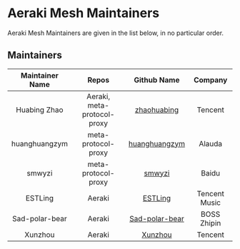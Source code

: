 <!--
# Copyright Aeraki Authors
#
# Licensed under the Apache License, Version 2.0 (the "License");
# you may not use this file except in compliance with the License.
# You may obtain a copy of the License at
#
#     http://www.apache.org/licenses/LICENSE-2.0
#
# Unless required by applicable law or agreed to in writing, software
# distributed under the License is distributed on an "AS IS" BASIS,
# WITHOUT WARRANTIES OR CONDITIONS OF ANY KIND, either express or implied.
# See the License for the specific language governing permissions and
# limitations under the License.
-->

# Aeraki Mesh Maintainers

Aeraki Mesh Maintainers are given in the list below, in no particular order.

## Maintainers

| Maintainer Name |           Repos             |                 Github Name                         |      Company      |
| :-------------: | :-------------------------: | :-------------------------------------------------: | :---------------: |
|   Huabing Zhao  | Aeraki, meta-protocol-proxy | [zhaohuabing](https://github.com/zhaohuabing)       |      Tencent      |
|   huanghuangzym | meta-protocol-proxy         | [huanghuangzym](https://github.com/huanghuangzym)   |      Alauda       |
|   smwyzi        | meta-protocol-proxy         | [smwyzi](https://github.com/smwyzi)                 |      Baidu        |
|   ESTLing       | Aeraki                      | [ESTLing](https://github.com/ESTLing)               |   Tencent Music   |
|  Sad-polar-bear | Aeraki                      | [Sad-polar-bear](https://github.com/Sad-polar-bear) |   BOSS Zhipin     |
|   Xunzhou       | Aeraki                      | [Xunzhou](https://github.com/Xunzhuo)               |      Tencent      |
